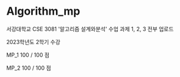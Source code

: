 # Algorithm_mp
서강대학교 CSE 3081 '알고리즘 설계와분석' 수업 과제 1, 2, 3 전부 업로드

2023학년도 2학기 수강

MP_1      100 / 100 점

MP_2      100 / 100 점
